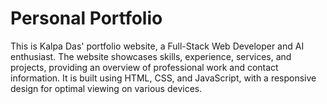 
# Personal Portfolio

This is Kalpa Das' portfolio website, a Full-Stack Web Developer and AI enthusiast. The website showcases skills, experience, services, and projects, providing an overview of professional work and contact information. It is built using HTML, CSS, and JavaScript, with a responsive design for optimal viewing on various devices.
